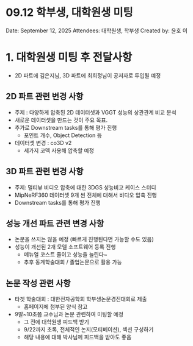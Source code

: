 # 09.12 학부생, 대학원생 미팅

Date: September 12, 2025
Attendees: 대학원생, 학부생
Created by: 윤호 이

# 1. 대학원생 미팅 후 전달사항

- 2D 파트에 김은지님, 3D 파트에 최희정님이 공저자로 투입될 예정

## **2D 파트 관련 변경 사항**

- 주제 : 다양하게 압축된 2D 데이터셋과 VGGT 성능의 상관관계 비교 분석
- 새로운 데이터셋을 만드는 것이 주요 목표.
- 추가로 Downstream tasks를 통해 평가 진행
    - 포인트 개수, Object Detection 등
- 데이터셋 변경 : co3D v2
    - 세가지 코덱 사용해 압축할 예정

## **3D 파트 관련 변경 사항**

- 주제: 멀티뷰 비디오 압축에 대한 3DGS 성능비교 케이스 스터디
- MipNeRF360 데이터셋 9개 씬 전체에 대해서 비디오 압축 진행
- Downstream tasks를 통해 평가 진행

## 성능 개선 파트 관련 변경 사항

- 논문을 쓰지는 않을 예정 (빠르게 진행된다면 가능할 수도 있음)
- 성능이 개선된 2개 모델 소프트웨어 등록 진행
    - 메뉴얼 코스트 줄이고 성능을 늘린다~
    - 추후 동계학술대회 / 졸업논문으로 활용 가능

## 논문 작성 관련 사항

- 타겟 학술대회 : 대한전자공학회 학부생논문경진대회로 제출
    - 홈페이지에 첨부된 양식 참고
- 9말~10초쯤 교수님과 논문 관련하여 미팅할 예정
    - 그 전에 대학원생 피드백 받기
    - 9/22까지 초록, 전체적인 논지(모티베이션), 섹션 구성하기
    - 해당 내용에 대해 박사님께 피드백을 받아도 좋음